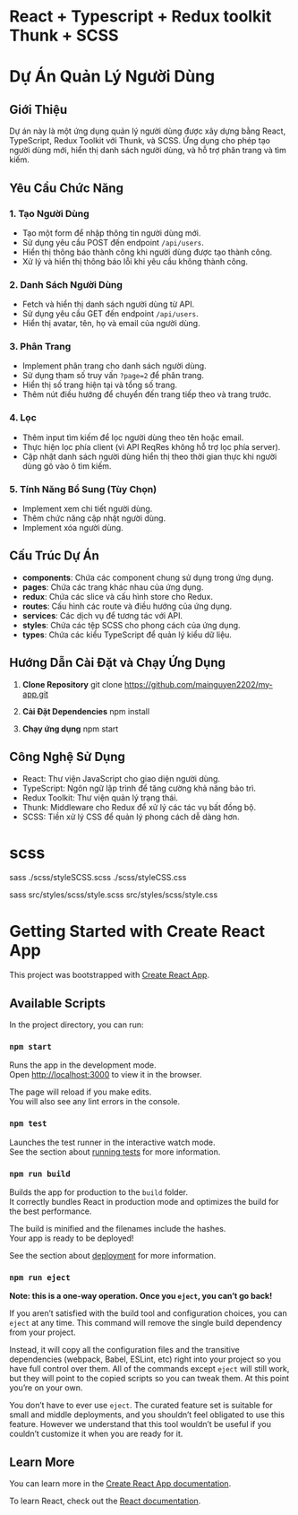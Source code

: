 # React + Typescript + Redux toolkit Thunk + SCSS
# Dự Án Quản Lý Người Dùng

## Giới Thiệu
Dự án này là một ứng dụng quản lý người dùng được xây dựng bằng React, TypeScript, Redux Toolkit với Thunk, và SCSS. Ứng dụng cho phép tạo người dùng mới, hiển thị danh sách người dùng, và hỗ trợ phân trang và tìm kiếm.

## Yêu Cầu Chức Năng

### 1. Tạo Người Dùng
- Tạo một form để nhập thông tin người dùng mới.
- Sử dụng yêu cầu POST đến endpoint `/api/users`.
- Hiển thị thông báo thành công khi người dùng được tạo thành công.
- Xử lý và hiển thị thông báo lỗi khi yêu cầu không thành công.

### 2. Danh Sách Người Dùng
- Fetch và hiển thị danh sách người dùng từ API.
- Sử dụng yêu cầu GET đến endpoint `/api/users`.
- Hiển thị avatar, tên, họ và email của người dùng.

### 3. Phân Trang
- Implement phân trang cho danh sách người dùng.
- Sử dụng tham số truy vấn `?page=2` để phân trang.
- Hiển thị số trang hiện tại và tổng số trang.
- Thêm nút điều hướng để chuyển đến trang tiếp theo và trang trước.

### 4. Lọc
- Thêm input tìm kiếm để lọc người dùng theo tên hoặc email.
- Thực hiện lọc phía client (vì API ReqRes không hỗ trợ lọc phía server).
- Cập nhật danh sách người dùng hiển thị theo thời gian thực khi người dùng gõ vào ô tìm kiếm.

### 5. Tính Năng Bổ Sung (Tùy Chọn)
- Implement xem chi tiết người dùng.
- Thêm chức năng cập nhật người dùng.
- Implement xóa người dùng.

## Cấu Trúc Dự Án

- **components**: Chứa các component chung sử dụng trong ứng dụng.
- **pages**: Chứa các trang khác nhau của ứng dụng.
- **redux**: Chứa các slice và cấu hình store cho Redux.
- **routes**: Cấu hình các route và điều hướng của ứng dụng.
- **services**: Các dịch vụ để tương tác với API.
- **styles**: Chứa các tệp SCSS cho phong cách của ứng dụng.
- **types**: Chứa các kiểu TypeScript để quản lý kiểu dữ liệu.

## Hướng Dẫn Cài Đặt và Chạy Ứng Dụng

1. **Clone Repository**
   git clone https://github.com/mainguyen2202/my-app.git

2. **Cài Đặt Dependencies**
    npm install

3. **Chạy ứng dụng**
    npm start

## Công Nghệ Sử Dụng
- React: Thư viện JavaScript cho giao diện người dùng.
- TypeScript: Ngôn ngữ lập trình để tăng cường khả năng bảo trì.
- Redux Toolkit: Thư viện quản lý trạng thái.
- Thunk: Middleware cho Redux để xử lý các tác vụ bất đồng bộ.
- SCSS: Tiền xử lý CSS để quản lý phong cách dễ dàng hơn.

# scss
sass ./scss/styleSCSS.scss ./scss/styleCSS.css

<!-- sass src/pages/User/scss/style.scss src/pages/User/scss/style.css -->

sass src/styles/scss/style.scss src/styles/scss/style.css

# Getting Started with Create React App

This project was bootstrapped with [Create React App](https://github.com/facebook/create-react-app).

## Available Scripts

In the project directory, you can run:

### `npm start`

Runs the app in the development mode.\
Open [http://localhost:3000](http://localhost:3000) to view it in the browser.

The page will reload if you make edits.\
You will also see any lint errors in the console.

### `npm test`

Launches the test runner in the interactive watch mode.\
See the section about [running tests](https://facebook.github.io/create-react-app/docs/running-tests) for more information.

### `npm run build`

Builds the app for production to the `build` folder.\
It correctly bundles React in production mode and optimizes the build for the best performance.

The build is minified and the filenames include the hashes.\
Your app is ready to be deployed!

See the section about [deployment](https://facebook.github.io/create-react-app/docs/deployment) for more information.

### `npm run eject`

**Note: this is a one-way operation. Once you `eject`, you can’t go back!**

If you aren’t satisfied with the build tool and configuration choices, you can `eject` at any time. This command will remove the single build dependency from your project.

Instead, it will copy all the configuration files and the transitive dependencies (webpack, Babel, ESLint, etc) right into your project so you have full control over them. All of the commands except `eject` will still work, but they will point to the copied scripts so you can tweak them. At this point you’re on your own.

You don’t have to ever use `eject`. The curated feature set is suitable for small and middle deployments, and you shouldn’t feel obligated to use this feature. However we understand that this tool wouldn’t be useful if you couldn’t customize it when you are ready for it.

## Learn More

You can learn more in the [Create React App documentation](https://facebook.github.io/create-react-app/docs/getting-started).

To learn React, check out the [React documentation](https://reactjs.org/).
